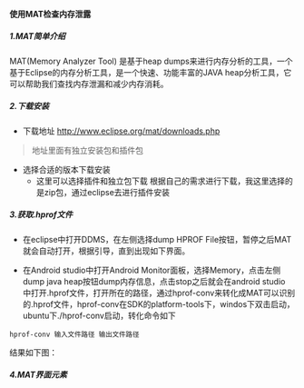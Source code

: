 #### 使用MAT检查内存泄露

##### 1.MAT简单介绍
MAT(Memory Analyzer Tool) 是基于heap dumps来进行内存分析的工具，一个基于Eclipse的内存分析工具，是一个快速、功能丰富的JAVA heap分析工具，它可以帮助我们查找内存泄漏和减少内存消耗。
##### 2.下载安装
 * 下载地址 http://www.eclipse.org/mat/downloads.php
 >地址里面有独立安装包和插件包
 
 * 选择合适的版本下载安装
   * 这里可以选择插件和独立包下载 根据自己的需求进行下载，我这里选择的是zip包，通过eclipse去进行插件安装

##### 3.获取.hprof文件
* 在eclipse中打开DDMS，在左侧选择dump HPROF File按钮，暂停之后MAT就会自动打开，根据引导，直到出现如下界面。



* 在Android studio中打开Android Monitor面板，选择Memory，点击左侧dump java heap按钮dump内存信息，点击stop之后就会在android studio 中打开.hprof文件，打开所在的路径，通过hprof-conv来转化成MAT可以识别的.hprof文件，hprof-conv在SDK的platform-tools下，windos下双击启动，ubuntu下./hprof-conv启动，转化命令如下
```
hprof-conv 输入文件路径 输出文件路径
```
结果如下图：

##### 4.MAT界面元素

